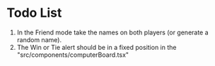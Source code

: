 # Todo List

1. In the Friend mode take the names on both players (or generate a random name).
2. The Win or Tie alert should be in a fixed position in the "src/components/computerBoard.tsx"
